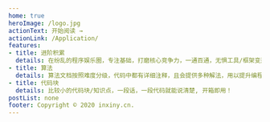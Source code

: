 ```yaml
---
home: true
heroImage: /logo.jpg
actionText: 开始阅读 →
actionLink: /Application/
features:
- title: 进阶积累
  details: 在纷乱的程序娱乐圈，专注基础，打磨核心竞争力，一通百通，无惧工具/框架变迁。
- title: 算法
  details: 算法文档按照难度分级，代码中都有详细注释，且会提供多种解法，用以提升编程能力和逻辑能力比较有效的一种方式。
- title: 代码块
  details: 比较小的代码块/知识点，一段话，一段代码就能说清楚, 开箱即用！
postList: none
footer: Copyright © 2020 inxiny.cn.
---
```


